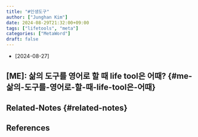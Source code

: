```yaml
---
title: "#인생도구"
author: ["Junghan Kim"]
date: 2024-08-29T21:32:00+09:00
tags: ["lifetools", "meta"]
categories: ["MetaWord"]
draft: false
---
```


-   [2024-08-27]


## [ME]: 삶의 도구를 영어로 할 때 life tool은 어때? {#me-삶의-도구를-영어로-할-때-life-tool은-어때}


## Related-Notes {#related-notes}

## References

<style>.csl-entry{text-indent: -1.5em; margin-left: 1.5em;}</style><div class="csl-bib-body">
</div>
